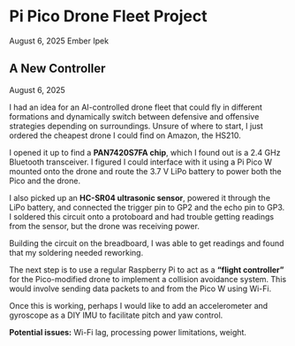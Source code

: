 # Pi Pico Drone Fleet Project  
August 6, 2025
Ember Ipek

## A New Controller  
August 6, 2025

I had an idea for an AI-controlled drone fleet that could fly in different formations and dynamically switch between defensive and offensive strategies depending on surroundings. Unsure of where to start, I just ordered the cheapest drone I could find on Amazon, the HS210.

I opened it up to find a **PAN7420S7FA chip**, which I found out is a 2.4 GHz Bluetooth transceiver. I figured I could interface with it using a Pi Pico W mounted onto the drone and route the 3.7 V LiPo battery to power both the Pico and the drone.

I also picked up an **HC-SR04 ultrasonic sensor**, powered it through the LiPo battery, and connected the trigger pin to GP2 and the echo pin to GP3. I soldered this circuit onto a protoboard and had trouble getting readings from the sensor, but the drone was receiving power.

Building the circuit on the breadboard, I was able to get readings and found that my soldering needed reworking.

The next step is to use a regular Raspberry Pi to act as a **“flight controller”** for the Pico-modified drone to implement a collision avoidance system. This would involve sending data packets to and from the Pico W using Wi-Fi.

Once this is working, perhaps I would like to add an accelerometer and gyroscope as a DIY IMU to facilitate pitch and yaw control.

**Potential issues:** Wi-Fi lag, processing power limitations, weight.
